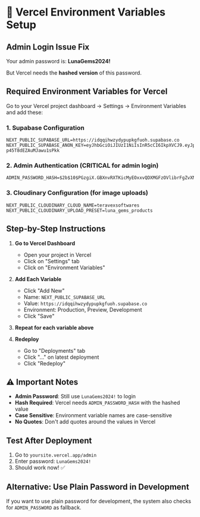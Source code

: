 # 🔑 Vercel Environment Variables Setup

## Admin Login Issue Fix

Your admin password is: **LunaGems2024!**

But Vercel needs the **hashed version** of this password.

## Required Environment Variables for Vercel

Go to your Vercel project dashboard → Settings → Environment Variables and add these:

### 1. Supabase Configuration
```
NEXT_PUBLIC_SUPABASE_URL=https://idqqihwzydypupkgfuoh.supabase.co
NEXT_PUBLIC_SUPABASE_ANON_KEY=eyJhbGciOiJIUzI1NiIsInR5cCI6IkpXVCJ9.eyJpc3MiOiJzdXBhYmFzZSIsInJlZiI6ImlkcXFpaHd6eWR5cHVwa2dmdW9oIiwicm9sZSI6ImFub24iLCJpYXQiOjE3NTM5NTEzNTAsImV4cCI6MjA2OTUyNzM1MH0.NFTokaGzh6e68g81q02iL7-p45T8dEZAuMJawu1sPkk
```

### 2. Admin Authentication (CRITICAL for admin login)
```
ADMIN_PASSWORD_HASH=$2b$10$PGzgiX.GBXnvRXTKicMyEOxxvQDXMGFzOVlibrFgZvXNuvU2bY.fu
```

### 3. Cloudinary Configuration (for image uploads)
```
NEXT_PUBLIC_CLOUDINARY_CLOUD_NAME=teravexsoftwares
NEXT_PUBLIC_CLOUDINARY_UPLOAD_PRESET=luna_gems_products
```

## Step-by-Step Instructions

1. **Go to Vercel Dashboard**
   - Open your project in Vercel
   - Click on "Settings" tab
   - Click on "Environment Variables"

2. **Add Each Variable**
   - Click "Add New"
   - Name: `NEXT_PUBLIC_SUPABASE_URL`
   - Value: `https://idqqihwzydypupkgfuoh.supabase.co`
   - Environment: Production, Preview, Development
   - Click "Save"

3. **Repeat for each variable above**

4. **Redeploy**
   - Go to "Deployments" tab
   - Click "..." on latest deployment
   - Click "Redeploy"

## ⚠️ Important Notes

- **Admin Password**: Still use `LunaGems2024!` to login
- **Hash Required**: Vercel needs `ADMIN_PASSWORD_HASH` with the hashed value
- **Case Sensitive**: Environment variable names are case-sensitive
- **No Quotes**: Don't add quotes around the values in Vercel

## Test After Deployment

1. Go to `yoursite.vercel.app/admin`
2. Enter password: `LunaGems2024!`
3. Should work now! ✅

## Alternative: Use Plain Password in Development

If you want to use plain password for development, the system also checks for `ADMIN_PASSWORD` as fallback.

